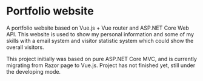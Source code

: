 # Portfolio website

A portfolio website based on Vue.js + Vue router and ASP.NET Core Web API. This website is used to show my personal information and some of my skills with a email system and visitor statistic system which could show the overall visitors. 

This project initially was based on pure ASP.NET Core MVC, and is currently migrating from Razor page to Vue.js.
Project has not finished yet, still under the developing mode.
